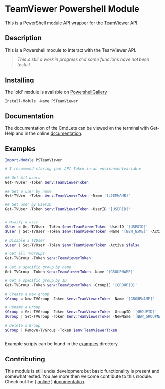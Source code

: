 # TeamViewer Powershell Module

<!--
[![Build status](https://ci.appveyor.com/api/projects/status/1n8li43y0b2aydru?svg=true)](https://ci.appveyor.com/project/Marcuzzo/psteamviewer)
[![Documentation Status](https://readthedocs.org/projects/psteamviewer/badge/?version=latest)](http://psteamviewer.readthedocs.io/en/latest/?badge=latest)
-->

This is a PowerShell module API wrapper for the [TeamViewer API](https://integrate.teamviewer.com/en/develop/api/).

## Description

This is a Powershell module to interact with the TeamViewer API.  
> *This is still a work in progress and some functions have not been tested.*

## Installing

The 'old' module is available on [PowershellGallery](https://www.powershellgallery.com/packages/PSTeamViewer)

```powershell
Install-Module -Name PSTeamViewer
```

## Documentation

The documentation of the CmdLets can be viewed on the terminal with Get-Help and in the online [documentation](http://psteamviewer.readthedocs.io/en/latest/).

## Examples

```powershell
Import-Module PSTeamViewer

# I recommend storing your API Token in an environmentvariable

## Get All users
Get-TVUser -Token $env:TeamViewerToken

## Get a user by name
Get-TVUser -Token $env:TeamViewerToken -Name '[USERNAME]'

## Get user by UserID
Get-TVUser -Token $env:TeamViewerToken -UserID '[USERID]'


# Modify a user
$User = Get-TVUser -Token $env:TeamViewerToken -UserID '[USERID]'
$User | Set-TVUser -Token $env:TeamViewerToken -Name '[NEW_NAME]' -Active $false

# Disable a TVUser
$User | Set-TVUser -Token $env:TeamViewerToken -Active $false

# Get all TVGroups
Get-TVGroup -Token $env:TeamViewerToken

# Get a specific group by name
Get-TVGroup -Token $env:TeamViewerToken -Name '[GROUPNAME]'

# Get a specific group by ID
Get-TVGroup -Token $env:TeamViewerToken -GroupID '[GROUPID]'

# Create a new group
$Group = New-TVGroup -Token $env:TeamViewerToken -Name '[GROUPNAME]'

# Rename a Group
$Group = Get-TVGroup -Token $env:TeamViewerToken -GroupID '[GROUPID]'
$Group | Set-TVGroup -Token $env:TeamViewerToken -NewName '[NEW_GROUPNAME]'

# Delete a Group
$Group | Remove-TVGroup -Token $env:TeamViewerToken



```

Example scripts can be found in the [examples](./examples) directory.

## Contributing

This module is still under development but basic functionality is present and somewhat tested.
You are more then welcome contribute to this module. Check out the ( [online](http://psteamviewer.readthedocs.io/en/latest/) ) [documentation](./docs).

